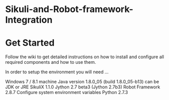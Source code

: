 # Sikuli-and-Robot-framework-Integration

# Get Started
Follow the wiki to get detailed instructions on how to install and configure all required components and how to use them.


In order to setup the environment you will need ...

Windows 7 / 8.1 machine
Java version 1.8.0_05 (build 1.8.0_05-b13) can be JDK or JRE
SikuliX 1.1.0
Jython 2.7 beta3 (Jython 2.7b3)
Robot Framework 2.8.7
Configure system environment variables
Python 2.7.3
